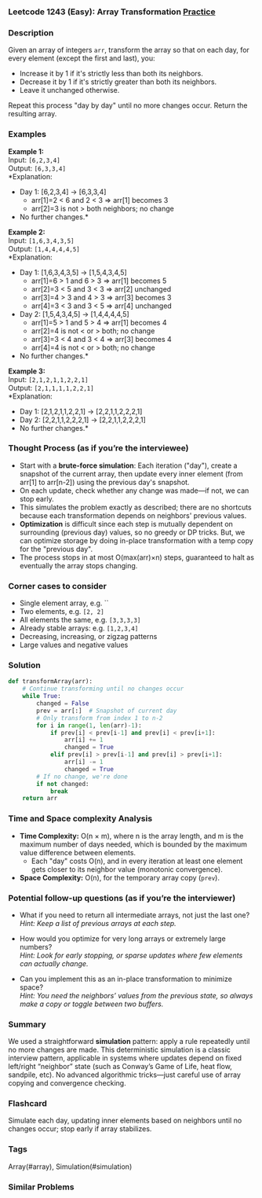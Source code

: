 ### Leetcode 1243 (Easy): Array Transformation [Practice](https://leetcode.com/problems/array-transformation)

### Description  
Given an array of integers `arr`, transform the array so that on each day, for every element (except the first and last), you:
- Increase it by 1 if it's strictly less than both its neighbors.
- Decrease it by 1 if it's strictly greater than both its neighbors.
- Leave it unchanged otherwise.

Repeat this process "day by day" until no more changes occur. Return the resulting array.

### Examples  

**Example 1:**  
Input: `[6,2,3,4]`  
Output: `[6,3,3,4]`  
*Explanation:  
- Day 1: [6,2,3,4] → [6,3,3,4]  
  - arr[1]=2 < 6 and 2 < 3 ⇒ arr[1] becomes 3  
  - arr[2]=3 is not > both neighbors; no change  
- No further changes.*

**Example 2:**  
Input: `[1,6,3,4,3,5]`  
Output: `[1,4,4,4,4,5]`  
*Explanation:  
- Day 1: [1,6,3,4,3,5] → [1,5,4,3,4,5]  
  - arr[1]=6 > 1 and 6 > 3 ⇒ arr[1] becomes 5  
  - arr[2]=3 < 5 and 3 < 3 ⇒ arr[2] unchanged  
  - arr[3]=4 > 3 and 4 > 3 ⇒ arr[3] becomes 3  
  - arr[4]=3 < 3 and 3 < 5 ⇒ arr[4] unchanged  
- Day 2: [1,5,4,3,4,5] → [1,4,4,4,4,5]  
  - arr[1]=5 > 1 and 5 > 4 ⇒ arr[1] becomes 4  
  - arr[2]=4 is not < or > both; no change  
  - arr[3]=3 < 4 and 3 < 4 ⇒ arr[3] becomes 4  
  - arr[4]=4 is not < or > both; no change  
- No further changes.*

**Example 3:**  
Input: `[2,1,2,1,1,2,2,1]`  
Output: `[2,1,1,1,1,2,2,1]`  
*Explanation:  
- Day 1: [2,1,2,1,1,2,2,1] → [2,2,1,1,2,2,2,1]  
- Day 2: [2,2,1,1,2,2,2,1] → [2,2,1,1,2,2,2,1]  
- No further changes.*

### Thought Process (as if you’re the interviewee)  
- Start with a **brute-force simulation**: Each iteration ("day"), create a snapshot of the current array, then update every inner element (from arr[1] to arr[n-2]) using the previous day's snapshot.  
- On each update, check whether any change was made—if not, we can stop early.
- This simulates the problem exactly as described; there are no shortcuts because each transformation depends on neighbors' previous values.
- **Optimization** is difficult since each step is mutually dependent on surrounding (previous day) values, so no greedy or DP tricks. But, we can optimize storage by doing in-place transformation with a temp copy for the "previous day".
- The process stops in at most O(max(arr)×n) steps, guaranteed to halt as eventually the array stops changing.

### Corner cases to consider  
- Single element array, e.g. ``
- Two elements, e.g. `[2, 2]`
- All elements the same, e.g. `[3,3,3,3]`
- Already stable arrays: e.g. `[1,2,3,4]`
- Decreasing, increasing, or zigzag patterns
- Large values and negative values

### Solution

```python
def transformArray(arr):
    # Continue transforming until no changes occur
    while True:
        changed = False
        prev = arr[:]  # Snapshot of current day
        # Only transform from index 1 to n-2
        for i in range(1, len(arr)-1):
            if prev[i] < prev[i-1] and prev[i] < prev[i+1]:
                arr[i] += 1
                changed = True
            elif prev[i] > prev[i-1] and prev[i] > prev[i+1]:
                arr[i] -= 1
                changed = True
        # If no change, we're done
        if not changed:
            break
    return arr
```

### Time and Space complexity Analysis  

- **Time Complexity:** O(n × m), where n is the array length, and m is the maximum number of days needed, which is bounded by the maximum value difference between elements.
  - Each "day" costs O(n), and in every iteration at least one element gets closer to its neighbor value (monotonic convergence).
- **Space Complexity:** O(n), for the temporary array copy (`prev`).

### Potential follow-up questions (as if you’re the interviewer)  

- What if you need to return all intermediate arrays, not just the last one?  
  *Hint: Keep a list of previous arrays at each step.*

- How would you optimize for very long arrays or extremely large numbers?  
  *Hint: Look for early stopping, or sparse updates where few elements can actually change.*

- Can you implement this as an in-place transformation to minimize space?  
  *Hint: You need the neighbors’ values from the previous state, so always make a copy or toggle between two buffers.*

### Summary
We used a straightforward **simulation** pattern: apply a rule repeatedly until no more changes are made. This deterministic simulation is a classic interview pattern, applicable in systems where updates depend on fixed left/right “neighbor” state (such as Conway’s Game of Life, heat flow, sandpile, etc). No advanced algorithmic tricks—just careful use of array copying and convergence checking.


### Flashcard
Simulate each day, updating inner elements based on neighbors until no changes occur; stop early if array stabilizes.

### Tags
Array(#array), Simulation(#simulation)

### Similar Problems
